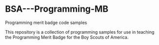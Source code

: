 # BSA---Programming-MB
Programming merit badge code samples

This repository is a collection of programming samples for use in teaching the Programming Merit Badge for the Boy Scouts of America.  
